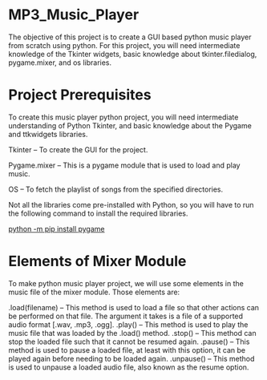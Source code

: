 # MP3_Music_Player
The objective of this project is to create a GUI based python music player from scratch using python. For this project, you will need intermediate knowledge of the Tkinter widgets, basic knowledge about tkinter.filedialog, pygame.mixer, and os libraries.

# Project Prerequisites
To create this music player python project, you will need intermediate understanding of Python Tkinter, and basic knowledge about the Pygame and ttkwidgets libraries.

Tkinter – To create the GUI for the project.

Pygame.mixer – This is a pygame module that is used to load and play music.

OS – To fetch the playlist of songs from the specified directories.

Not all the libraries come pre-installed with Python, so you will have to run the following command to install the required libraries.

[python -m pip install pygame](url)

# Elements of Mixer Module
To make python music player project, we will use some elements in the music file of the mixer module. Those elements are:

.load(filename) – This method is used to load a file so that other actions can be performed on that file. The argument it takes is a file of a supported audio format [.wav, .mp3, .ogg].
.play() – This method is used to play the music file that was loaded by the .load() method.
.stop() – This method can stop the loaded file such that it cannot be resumed again.
.pause() – This method is used to pause a loaded file, at least with this option, it can be played again before needing to be loaded again.
.unpause() – This method is used to unpause a loaded audio file, also known as the resume option.
